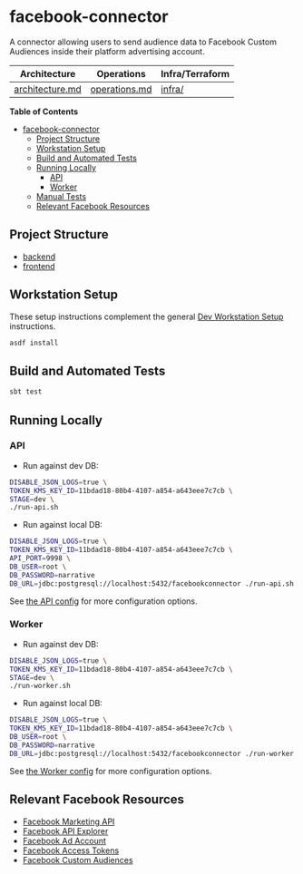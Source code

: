 # facebook-connector

A connector allowing users to send audience data to Facebook Custom Audiences inside their platform advertising account.

| Architecture                         | Operations                       | Infra/Terraform    |
|--------------------------------------|----------------------------------|--------------------|
| [architecture.md](./architecture.md) | [operations.md](./operations.md) | [infra/](./infra/) |

**Table of Contents**

- [facebook-connector](#facebook-connector)
    - [Project Structure](#project-structure)
    - [Workstation Setup](#workstation-setup)
    - [Build and Automated Tests](#build-and-automated-tests)
    - [Running Locally](#running-locally)
        - [API](#api)
        - [Worker](#worker)
    - [Manual Tests](#manual-tests)
    - [Relevant Facebook Resources](#relevant-facebook-resources)

## Project Structure

- [backend](./backend/)
- [frontend](./frontend/)

## Workstation Setup

These setup instructions complement the
general [Dev Workstation Setup](https://jobs.narrative.io/process/dev-workstation-setup) instructions.

```bash
asdf install
```

## Build and Automated Tests

```bash
sbt test
```

## Running Locally

### API

- Run against dev DB:

```bash
DISABLE_JSON_LOGS=true \
TOKEN_KMS_KEY_ID=11bdad18-80b4-4107-a854-a643eee7c7cb \
STAGE=dev \
./run-api.sh
```

- Run against local DB:

```bash
DISABLE_JSON_LOGS=true \
TOKEN_KMS_KEY_ID=11bdad18-80b4-4107-a854-a643eee7c7cb \
API_PORT=9998 \
DB_USER=root \
DB_PASSWORD=narrative
DB_URL=jdbc:postgresql://localhost:5432/facebookconnector ./run-api.sh
```

See [the API config](./api/src/main/scala/io/narrative/connectors/facebook/Config.scala) for more configuration options.

### Worker

- Run against dev DB:

```bash
DISABLE_JSON_LOGS=true \
TOKEN_KMS_KEY_ID=11bdad18-80b4-4107-a854-a643eee7c7cb \
STAGE=dev \
./run-worker.sh
```

- Run against local DB:

```bash
DISABLE_JSON_LOGS=true \
TOKEN_KMS_KEY_ID=11bdad18-80b4-4107-a854-a643eee7c7cb \
DB_USER=root \
DB_PASSWORD=narrative
DB_URL=jdbc:postgresql://localhost:5432/facebookconnector ./run-worker.sh
```

See [the Worker config](./worker/src/main/scala/io/narrative/connectors/facebook/Config.scala) for more configuration
options.

## Relevant Facebook Resources

- [Facebook Marketing API](https://developers.facebook.com/docs/marketing-apis/)
- [Facebook API Explorer](https://developers.facebook.com/tools/explorer/)
- [Facebook Ad Account](https://www.facebook.com/business/help/407323696966570?id=649869995454285)
- [Facebook Access Tokens](https://developers.facebook.com/docs/facebook-login/guides/access-tokens)
- [Facebook Custom Audiences](https://developers.facebook.com/docs/marketing-api/audiences/guides/custom-audiences/)

